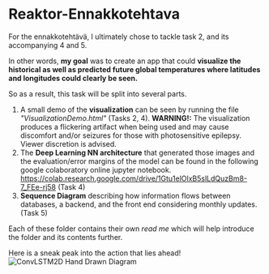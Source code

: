 # Reaktor-Ennakkotehtava

For the ennakkotehtävä, I ultimately chose to tackle task 2, and its accompanying 4 and 5.

In other words, **my goal** was to create an app that could **visualize the historical as well as predicted future global temperatures where latitudes and longitudes could clearly be seen.**

So as a result, this task will be split into several parts.

1. A small demo of the **visualization** can be seen by running the file *"VisualizationDemo.html"* (Tasks 2, 4). **WARNING!:** The visualization produces a flickering artifact when being used and may cause discomfort and/or seizures for those with photosensitive epilepsy. Viewer discretion is advised.
2. The **Deep Learning NN architecture** that generated those images and the evaluation/error margins of the model can be found in the following google colaboratory online jupyter notebook. https://colab.research.google.com/drive/1Gtu1elOlxB5slLdQuzBm8-7_FEe-rj58 (Task 4)
3. **Sequence Diagram** describing how information flows between databases, a backend, and the front end considering monthly updates. (Task 5)

Each of these folder contains their own *read me* which will help introduce the folder and its contents further.

Here is a sneak peak into the action that lies ahead!
![ConvLSTM2D Hand Drawn Diagram](https://drive.google.com/uc?export=download&id=1p7FL7Pwp7FmFEcP3DK7s2l2RMy9pA20k)
